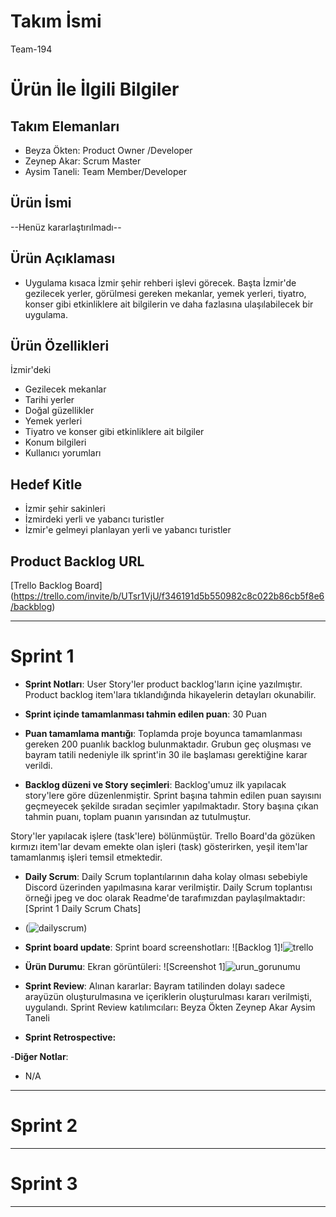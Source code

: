 # **Takım İsmi**

Team-194

# Ürün İle İlgili Bilgiler

## Takım Elemanları

- Beyza Ökten:  Product Owner /Developer
- Zeynep Akar:  Scrum Master
- Aysim Taneli: Team Member/Developer

## Ürün İsmi

--Henüz kararlaştırılmadı--

## Ürün Açıklaması

- Uygulama kısaca İzmir şehir rehberi işlevi görecek. Başta İzmir'de gezilecek yerler, görülmesi gereken mekanlar, yemek yerleri, tiyatro, konser gibi etkinliklere ait bilgilerin ve daha fazlasına ulaşılabilecek bir uygulama.

## Ürün Özellikleri

İzmir'deki
- Gezilecek mekanlar
- Tarihi yerler
- Doğal güzellikler
- Yemek yerleri
- Tiyatro ve konser gibi etkinliklere ait bilgiler
- Konum bilgileri
- Kullanıcı yorumları


## Hedef Kitle

- İzmir şehir sakinleri
- İzmirdeki yerli ve yabancı turistler
- İzmir'e gelmeyi planlayan yerli ve yabancı turistler

## Product Backlog URL

[Trello Backlog Board] (https://trello.com/invite/b/UTsr1VjU/f346191d5b550982c8c022b86cb5f8e6/backblog)

---

# Sprint 1

- **Sprint Notları**: User Story'ler product backlog'ların içine yazılmıştır. Product backlog item'lara tıklandığında hikayelerin detayları okunabilir.

- **Sprint içinde tamamlanması tahmin edilen puan**: 30 Puan

- **Puan tamamlama mantığı**: Toplamda proje boyunca tamamlanması gereken 200 puanlık backlog bulunmaktadır. Grubun geç oluşması ve bayram tatili nedeniyle ilk sprint'in 30 ile başlaması gerektiğine karar verildi.

- **Backlog düzeni ve Story seçimleri**: Backlog'umuz ilk yapılacak story'lere göre düzenlenmiştir. Sprint başına tahmin edilen puan sayısını geçmeyecek şekilde sıradan seçimler yapılmaktadır. Story başına çıkan tahmin puanı, toplam puanın yarısından az tutulmuştur. 

Story'ler yapılacak işlere (task'lere) bölünmüştür. Trello Board'da gözüken kırmızı item'lar devam emekte olan işleri (task) gösterirken, yeşil item'lar tamamlanmış işleri temsil etmektedir.

- **Daily Scrum**: Daily Scrum toplantılarının daha kolay olması sebebiyle Discord üzerinden yapılmasına karar verilmiştir. Daily Scrum toplantısı örneği jpeg ve doc olarak Readme'de tarafımızdan paylaşılmaktadır: [Sprint 1 Daily Scrum Chats]
- (![dailyscrum](https://user-images.githubusercontent.com/104415392/167464573-28819376-585f-4daa-95b7-54097a3feead.png))

- **Sprint board update**: Sprint board screenshotları: 
![Backlog 1]!![trello](https://user-images.githubusercontent.com/104415392/167466621-6a9ae560-0bb9-40b3-9228-6c9133accb42.PNG)

- **Ürün Durumu**: Ekran görüntüleri:
  ![Screenshot 1]![urun_gorunumu](https://user-images.githubusercontent.com/104415392/167465584-5188f3af-a8db-4e58-8ed1-45b2273eee55.jpeg)
 

- **Sprint Review**: 
Alınan kararlar: Bayram tatilinden dolayı sadece arayüzün oluşturulmasına ve içeriklerin oluşturulması kararı verilmişti, uygulandı. 
Sprint Review katılımcıları: 
Beyza Ökten
Zeynep Akar
Aysim Taneli

- **Sprint Retrospective:**
  

-**Diğer Notlar**:
- N/A

---

# Sprint 2


---

# Sprint 3

---
